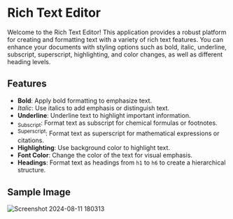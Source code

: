 # Rich Text Editor

Welcome to the Rich Text Editor! This application provides a robust platform for creating and formatting text with a variety of rich text features. You can enhance your documents with styling options such as bold, italic, underline, subscript, superscript, highlighting, and color changes, as well as different heading levels.

## Features

- **Bold**: Apply bold formatting to emphasize text.
- *Italic*: Use italics to add emphasis or distinguish text.
- __Underline__: Underline text to highlight important information.
- <sub>Subscript</sub>: Format text as subscript for chemical formulas or footnotes.
- <sup>Superscript</sup>: Format text as superscript for mathematical expressions or citations.
- **Highlighting**: Use background color to highlight text.
- **Font Color**: Change the color of the text for visual emphasis.
- **Headings**: Format text as headings from `h1` to `h6` to create a hierarchical structure.

## Sample Image
![Screenshot 2024-08-11 180313](https://github.com/user-attachments/assets/2b808e6f-9daf-43f5-868f-7f71c01a190f)
